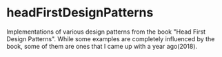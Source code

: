 # headFirstDesignPatterns

Implementations of various design patterns from the book "Head First Design Patterns". While some examples are completely influenced by the book, some of them are ones that I came up with a year ago(2018).  
